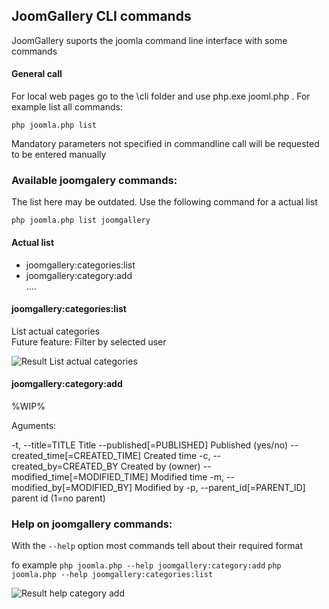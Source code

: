 
## JoomGallery CLI commands

JoomGallery suports the joomla command line interface with some commands

#### General call
For local web pages go to the \cli folder and use php.exe jooml.php <command>. For example list all commands:  

```php joomla.php list```  

Mandatory parameters not specified in commandline call will be requested to be entered manually

### Available joomgalery commands:

The list here may be outdated. Use the following command for a actual list  

```php joomla.php list joomgallery```

#### Actual list
* joomgallery:categories:list
* joomgallery:category:add  
....

#### joomgallery:categories:list

List actual categories  
Future feature: Filter by selected user

![Result List actual categories](https://github.com/ThomasFinnern/JoomGallery_fith_dev/blob/main/.jg_dev_doc/jg_4x/images/D:\Entwickl\2025\_gitHub\JoomGallery_fith_dev\.jg_dev_doc\jg_4x\images\cli\CLI.list.categories.en.png?raw=true")


#### joomgallery:category:add

%WIP%

Aguments:

  -t, --title=TITLE                    Title
      --published[=PUBLISHED]          Published (yes/no)
      --created_time[=CREATED_TIME]    Created time
  -c, --created_by=CREATED_BY          Created by (owner)
      --modified_time[=MODIFIED_TIME]  Modified time
  -m, --modified_by[=MODIFIED_BY]      Modified by
  -p, --parent_id[=PARENT_ID]          parent id (1=no parent)


### Help on joomgallery commands:

With the ```--help``` option most commands tell about their required format

fo example
```php joomla.php --help joomgallery:category:add```
```php joomla.php --help joomgallery:categories:list```


![Result help category add](https://github.com/ThomasFinnern/JoomGallery_fith_dev/blob/main/.jg_dev_doc/jg_4x/images/D:\Entwickl\2025\_gitHub\JoomGallery_fith_dev\.jg_dev_doc\jg_4x\images\cli\CLI.help.category.add.en.png?raw=true")
